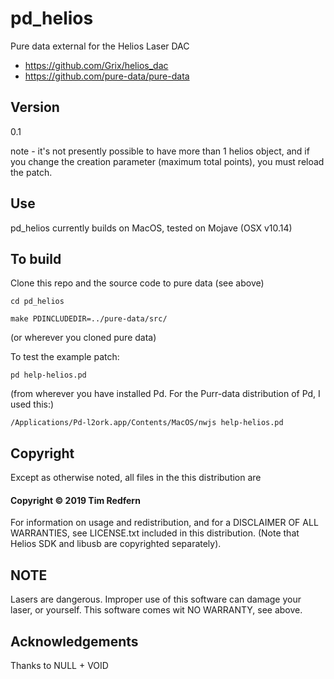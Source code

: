 # pd_helios
Pure data external for the Helios Laser DAC

* https://github.com/Grix/helios_dac
* https://github.com/pure-data/pure-data

## Version

0.1

note - it's not presently possible to have more than 1 helios object, and if you change the creation parameter (maximum total points), you must reload the patch. 

## Use

pd_helios currently builds on MacOS, tested on Mojave (OSX v10.14)

## To build

Clone this repo and the source code to pure data (see above)

```
cd pd_helios

make PDINCLUDEDIR=../pure-data/src/
```

(or wherever you cloned pure data)

To test the example patch:

```
pd help-helios.pd
```

(from wherever you have installed Pd. For the Purr-data distribution of Pd, I used this:)

```
/Applications/Pd-l2ork.app/Contents/MacOS/nwjs help-helios.pd 
```

## Copyright

Except as otherwise noted, all files in the this distribution are

#### Copyright © 2019 Tim Redfern

For information on usage and redistribution, and for a DISCLAIMER OF ALL
WARRANTIES, see LICENSE.txt included in this distribution.
(Note that Helios SDK and libusb are copyrighted separately).

## NOTE

Lasers are dangerous. Improper use of this software can damage your laser, or yourself. This software comes wit NO WARRANTY, see above.

## Acknowledgements

Thanks to NULL + VOID